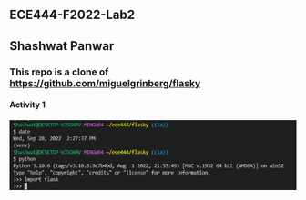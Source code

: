 ## ECE444-F2022-Lab2
## Shashwat Panwar
### This repo is a clone of https://github.com/miguelgrinberg/flasky


#### Activity 1

![alt text](https://github.com/shashPanwar/ECE444-F2022-Lab2/blob/main/images/a1.PNG)